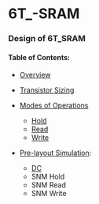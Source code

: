 # 6T_-SRAM
### Design of 6T_SRAM

#### Table of Contents:

 - [Overview](Overview)
 - [Transistor Sizing](Transistor_Sizing)
 - [Modes of Operations](Modes)
    - [Hold](Hold)
    - [Read](Read)
     - [Write](Write)
 
 - [Pre-layout Simulation](Prel-layout):
     - [DC](DC) 
    - SNM Hold
    - SNM Read
    - SNM Write
